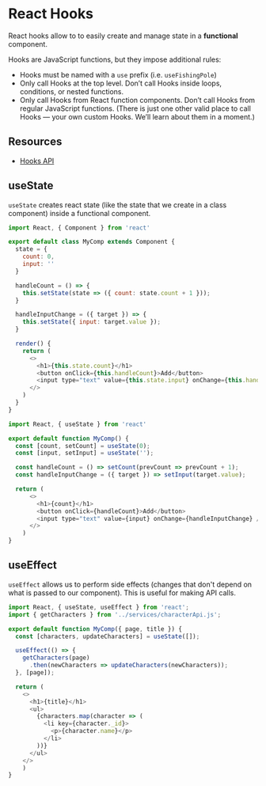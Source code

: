 # React Hooks

React hooks allow to to easily create and manage state in a **functional** component.

Hooks are JavaScript functions, but they impose additional rules:

* Hooks must be named with a `use` prefix (i.e. `useFishingPole`)
* Only call Hooks at the top level. Don’t call Hooks inside loops,
  conditions, or nested functions.
* Only call Hooks from React function components. Don’t call Hooks
  from regular JavaScript functions. (There is just one other valid
  place to call Hooks — your own custom Hooks. We’ll learn about
  them in a moment.)

## Resources

* [Hooks API](https://reactjs.org/docs/hooks-reference.html)

## useState

`useState` creates react state (like the state that we create in
a class component) inside a functional component.

```js
import React, { Component } from 'react'

export default class MyComp extends Component {
  state = {
    count: 0,
    input: ''
  }

  handleCount = () => {
    this.setState(state => ({ count: state.count + 1 }));
  }

  handleInputChange = ({ target }) => {
    this.setState({ input: target.value });
  }

  render() {
    return (
      <>
        <h1>{this.state.count}</h1>
        <button onClick={this.handleCount}>Add</button>
        <input type="text" value={this.state.input} onChange={this.handleInputChange} />
      </>
    )
  }
}
```

```js
import React, { useState } from 'react'

export default function MyComp() {
  const [count, setCount] = useState(0);
  const [input, setInput] = useState('');

  const handleCount = () => setCount(prevCount => prevCount + 1);
  const handleInputChange = ({ target }) => setInput(target.value);

  return (
      <>
        <h1>{count}</h1>
        <button onClick={handleCount}>Add</button>
        <input type="text" value={input} onChange={handleInputChange} />
      </>
    )
}
```

## useEffect

`useEffect` allows us to perform side effects (changes that don't depend
on what is passed to our component). This is useful for making API calls.

```js
import React, { useState, useEffect } from 'react';
import { getCharacters } from '../services/characterApi.js';

export default function MyComp({ page, title }) {
  const [characters, updateCharacters] = useState([]);

  useEffect(() => {
    getCharacters(page)
      .then(newCharacters => updateCharacters(newCharacters));
  }, [page]);

  return (
    <>
      <h1>{title}</h1>
      <ul>
        {characters.map(character => (
          <li key={character._id}>
            <p>{character.name}</p>
          </li>
        ))}
      </ul>
    </>
    )
}
```
